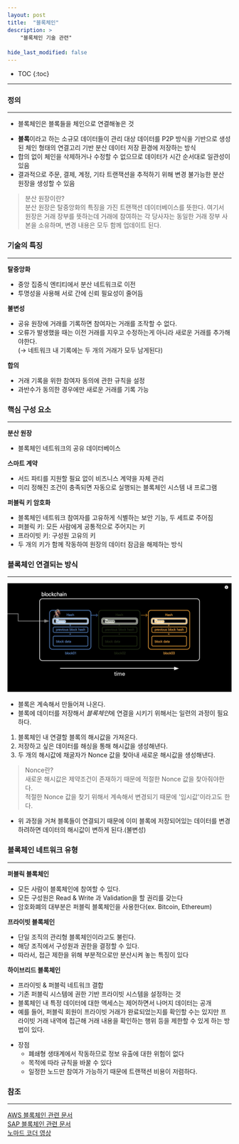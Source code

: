 ```yaml
---
layout: post
title:  "블록체인"
description: >
    "블록체인 기술 관련"

hide_last_modified: false
---
```

* TOC
{:toc}
***
### 정의
***
+ 블록체인은 블록들을 체인으로 연결해놓은 것

- **블록**이라고 하는 소규모 데이터들이 관리 대상 데이터를 P2P 방식을 기반으로 생성된 체인 형태의 연결고리 기반 분산 데이터 저장 환경에 저장하는 방식
- 합의 없이 체인을 삭제하거나 수정할 수 없으므로 데이터가 시간 순서대로 일관성이 있음
- 결과적으로 주문, 결제, 계정, 기타 트랜잭션을 추적하기 위해 변경 불가능한 분산 원장을 생성할 수 있음

> 분산 원장이란?   
> 분산 원장은 탈중앙화의 특징을 가진 트랜잭션 데이터베이스를 뜻한다. 여기서 원장은 거래 장부를 뜻하는데 거래에 참여하는 각 당사자는
> 동일한 거래 장부 사본을 소유하며, 변경 내용은 모두 함께 업데이트 된다.

### 기술의 특징
***

**탈중앙화**

- 중앙 집중식 엔티티에서 분산 네트워크로 이전
- 투명성을 사용해 서로 간에 신뢰 필요성이 줄어듬

**불변성**

- 공유 원장에 거래를 기록하면 참여자는 거래를 조작할 수 없다.
- 오류가 발생했을 때는 이전 거래를 지우고 수정하는게 아니라 새로운 거래를 추가해야한다.   
  (→ 네트워크 내 기록에는 두 개의 거래가 모두 남게된다)

**합의**

- 거래 기록을 위한 참여자 동의에 관한 규칙을 설정
- 과반수가 동의한 경우에만 새로운 거래를 기록 가능

### 핵심 구성 요소
***

**분산 원장**

- 블록체인 네트워크의 공유 데이터베이스

**스마트 계약**

- 서드 파티를 지원할 필요 없이 비즈니스 계약을 자체 관리
- 미리 정해진 조건이 충족되면 자동으로 실행되는 블록체인 시스템 내 프로그램

**퍼블릭 키 암호화**

- 블록체인 네트워크 참여자를 고유하게 식별하는 보안 기능, 두 세트로 주어짐
- 퍼블릭 키: 모든 사람에게 공통적으로 주어지는 키
- 프라이빗 키: 구성원 고유의 키
- 두 개의 키가 함께 작동하여 원장의 데이터 잠금을 해제하는 방식

### 블록체인 연결되는 방식
***

![blockchain](/assets/img/it/block.png)

- 블록은 계속해서 만들어져 나온다.
- 블록에 데이터를 저장해서 *블록체인*에 연결을 시키기 위해서는 일련의 과정이 필요하다.

1. 블록체인 내 연결할 블록의 해시값을 가져온다.
2. 저장하고 싶은 데이터를 해싱을 통해 해시값을 생성해낸다.
3. 두 개의 해시값에 채굴자가 Nonce 값을 찾아내 새로운 해시값을 생성해낸다.

> Nonce란?   
> 새로운 해시값은 제약조건이 존재하기 때문에 적절한 Nonce 값을 찾아줘야한다.   
> 적절한 Nonce 값을 찾기 위해서 계속해서 변경되기 때문에 '임시값'이라고도 한다. 

- 위 과정을 거쳐 블록들이 연결되기 때문에 이미 블록에 저장되어있는 데이터를 변경하려하면 데이터의 해시값이 변하게 된다.(불변성)

### 블록체인 네트워크 유형
***

**퍼블릭 블록체인**

- 모든 사람이 블록체인에 참여할 수 있다.
- 모든 구성원은 Read & Write 과 Validation을 할 권리를 갖는다
- 암호화폐의 대부분은 퍼블릭 블록체인을 사용한다(ex. Bitcoin, Ethereum)

**프라이빗 블록체인**

- 단일 조직의 관리형 블록체인이라고도 불린다.
- 해당 조직에서 구성원과 권한을 결정할 수 있다.
- 따라서, 접근 제한을 위해 부분적으로만 분산시켜 놓는 특징이 있다

**하이브리드 블록체인**

- 프라이빗 & 퍼블릭 네트워크 결합
- 기존 퍼블릭 시스템에 권한 기반 프라이빗 시스템을 설정하는 것
- 블록체인 내 특정 데이터에 대한 액세스는 제어하면서 나머지 데이터는 공개
- 예를 들어, 퍼블릭 회원이 프라이빗 거래가 완료되었는지를 확인할 수는 있지만 프라이빗 거래 내역에 접근해 거래 내용을 확인하는 행위 등을 제한할 수 있게 하는 방법이 있다.

+ 장점
    - 폐쇄형 생태계에서 작동하므로 정보 유출에 대한 위험이 없다
    - 목적에 따라 규칙을 바꿀 수 있다
    - 일정한 노드만 참여가 가능하기 때문에 트랜잭션 비용이 저렴하다.

### 참조
***
[AWS 블록체인 관련 문서](https://aws.amazon.com/ko/what-is/blockchain/?aws-products-all.sort-by=item.additionalFields.productNameLowercase&aws-products-all.sort-order=asc)   
[SAP 블록체인 관련 문서](https://www.sap.com/korea/insights/what-is-blockchain.html)   
[노마드 코더 영상](https://www.youtube.com/watch?v=TljQRfHRId8&list=PL7jH19IHhOLOJfXeVqjtiawzNQLxOgTdq)